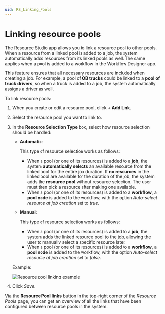 ```yaml
---
uid: RS_Linking_Pools
---
```


# Linking resource pools

The Resource Studio app allows you to link a resource pool to other pools. When a resource from a linked pool is added to a job, the system automatically adds resources from its linked pools as well. The same applies when a pool is added to a workflow in the Workflow Designer app.

This feature ensures that all necessary resources are included when creating a job. For example, a pool of **OB trucks** could be linked to a **pool of truck drivers**, so when a truck is added to a job, the system automatically assigns a driver as well.

To link resource pools:

1. When you create or edit a resource pool, click **+ Add Link**.

1. Select the resource pool you want to link to.

1. In the **Resource Selection Type** box, select how resource selection should be handled:

   - **Automatic**:

     This type of resource selection works as follows:

     - When a pool (or one of its resources) is added to a **job**, the system **automatically selects** an available resource from the linked pool for the entire job duration. If **no resources** in the linked pool are available for the duration of the job, the system adds the **resource pool** without resource selection. The user must then pick a resource after making one available.
     - When a pool (or one of its resources) is added to a **workflow**, a **pool node** is added to the workflow, with the option *Auto-select resource at job creation* set to *true*.

   - **Manual**:

     This type of resource selection works as follows:

     - When a pool (or one of its resources) is added to a **job**, the system adds the linked resource pool to the job, allowing the user to manually select a specific resource later.
     - When a pool (or one of its resources) is added to a **workflow**, a **pool node** is added to the workflow, with the option *Auto-select resource at job creation* set to *false*.

   Example:

   ![Resource pool linking example](~/solutions/images/Resource_pool_linking.png)

1. Click *Save*.

Via the **Resource Pool links** button in the top-right corner of the *Resource Pools* page, you can get an overview of all the links that have been configured between resource pools in the system.
